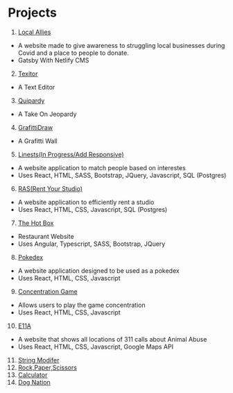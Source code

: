 # Projects

1. [Local Allies](https://github.com/StephanieHou/savesmb)
  - A website made to give awareness to struggling local businesses during Covid and a place to people to donate.
  - Gatsby With Netlify CMS
2. [Texitor](https://github.com/StephanieHou/Texitor)
  - A Text Editor
3. [Quipardy](https://github.com/StephanieHou/Jeopardy_Quiz)
  - A Take On Jeopardy
4. [GrafittiDraw](https://github.com/StephanieHou/GrafittiDraw)
  - A Grafitti Wall
5. [Linests(In Progress/Add Responsive)](https://github.com/StephanieHou/Linests)
  - A website application to match people based on interestes
  - Uses React, HTML, SASS, Bootstrap, JQuery, Javascript, SQL (Postgres)
6. [RAS(Rent Your Studio)](https://github.com/imendoza06/Ras)
  - A website application to efficiently rent a studio
  - Uses React, HTML, CSS, Javascript, SQL (Postgres)
7. [The Hot Box](https://hotbox-dev.firebaseapp.com/front-page)
  - Restaurant Website
  - Uses Angular, Typescript, SASS, Bootstrap, JQuery
8. [Pokedex](https://github.com/StephanieHou/Projects/tree/master/Pokedex)
  - A website application designed to be used as a pokedex
  - Uses React, HTML, CSS, Javascript
9. [Concentration Game](https://codesandbox.io/s/jl9126v99w)
  - Allows users to play the game concentration
  - Uses React, HTML, CSS, Javascript
10. [E11A](https://github.com/StephanieHou/E11A)
  - A website that shows all locations of 311 calls about Animal Abuse
  - Uses React, HTML, CSS, Javascript, Google Maps API
11. [String Modifer](https://github.com/StephanieHou/Projects/tree/master/String%20Modifer)
12. [Rock,Paper,Scissors](https://github.com/StephanieHou/Projects/tree/master/RPS)
13. [Calculator](https://github.com/StephanieHou/Projects/tree/master/Calc)
14. [Dog Nation](https://codesandbox.io/s/71j0q2mkwx)



